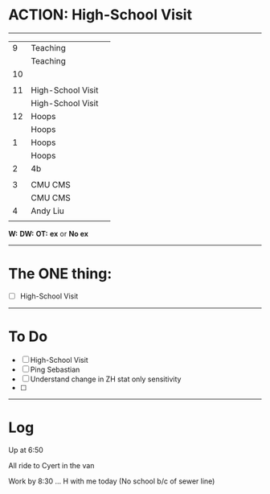 # ACTION: High-School Visit
---

|     |                   |     |
| --- | ----------------- | --- |
| 9   | Teaching          |     |
|     | Teaching          |     |
| 10  |                   |     |
|     |                   |     |
| 11  | High-School Visit |     |
|     | High-School Visit |     |
| 12  | Hoops             |     |
|     | Hoops             |     |
| 1   | Hoops             |     |
|     | Hoops             |     |
| 2   | 4b                |     |
|     |                   |     |
| 3   | CMU CMS           |     |
|     | CMU CMS           |     |
| 4   | Andy Liu          |     |
|     |                   |     |

**W:**
**DW:**
**OT:**
**ex** or **No ex**

---
# The ONE thing: 
- [ ] High-School Visit

---
# To Do

- [ ] High-School Visit
- [ ]  Ping Sebastian 
- [ ] Understand change in ZH stat only sensitivity 
- [ ] 

---

# Log

Up at 6:50 

All ride to Cyert in the van

Work by 8:30 ... H with me today (No school b/c of sewer line)

